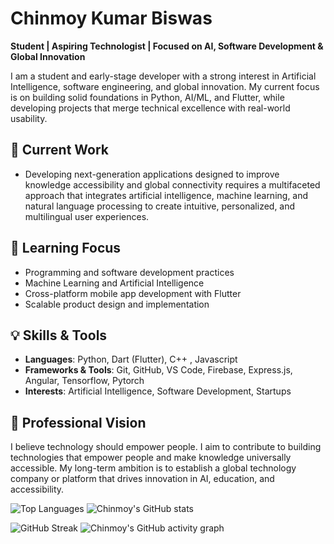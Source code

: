 # Chinmoy Kumar Biswas

**Student | Aspiring Technologist | Focused on AI, Software Development & Global Innovation**  

I am a student and early-stage developer with a strong interest in Artificial Intelligence, software engineering, and global innovation. My current focus is on building solid foundations in Python, AI/ML, and Flutter, while developing projects that merge technical excellence with real-world usability.  



## 💼 Current Work
- Developing next-generation applications designed to improve knowledge accessibility and global connectivity requires a multifaceted approach that integrates artificial intelligence, machine learning, and natural language processing to create intuitive, personalized, and multilingual user experiences.  



## 🧠 Learning Focus
- Programming and software development practices  
- Machine Learning and Artificial Intelligence  
- Cross-platform mobile app development with Flutter  
- Scalable product design and implementation  



## 💡 Skills & Tools
- **Languages**: Python, Dart (Flutter), C++ , Javascript  
- **Frameworks & Tools**: Git, GitHub, VS Code, Firebase, Express.js, Angular, Tensorflow, Pytorch  
- **Interests**: Artificial Intelligence, Software Development, Startups  



## 🔭 Professional Vision
I believe technology should empower people. I aim to contribute to building technologies that empower people and make knowledge universally accessible. My long-term ambition is to establish a global technology company or platform that drives innovation in AI, education, and accessibility.  

![Top Languages](https://github-readme-stats.vercel.app/api/top-langs/?username=Chinmoy-sh&layout=compact) 
![Chinmoy's GitHub stats](https://github-readme-stats.vercel.app/api?username=Chinmoy-sh&show_icons=true&theme=default) 

![GitHub Streak](https://streak-stats.demolab.com/?user=Chinmoy-sh&theme=default) 
![Chinmoy's GitHub activity graph](https://github-readme-activity-graph.vercel.app/graph?username=Chinmoy-sh&theme=github-compact)




